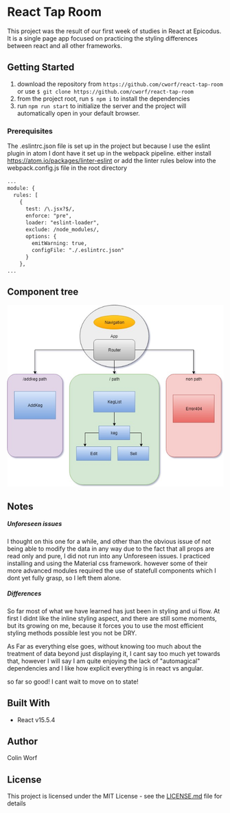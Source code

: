 # React Tap Room

This project was the result of our first week of studies in React at Epicodus. It is a single page app focused on practicing the styling differences between react and all other frameworks.
## Getting Started

1. download the repository from ```https://github.com/cworf/react-tap-room``` or use ```$ git clone https://github.com/cworf/react-tap-room```
2. from the project root, run ```$ npm i``` to install the dependencies
3. run ```npm run start``` to initialize the server and the project will automatically open in your default browser.


### Prerequisites

The .eslintrc.json file is set up in the project but because I use the eslint plugin in atom I dont have it set up in the webpack pipeline. either install https://atom.io/packages/linter-eslint or add the linter rules below into the webpack.config.js file in the root directory

```
...
module: {
  rules: [
    {
      test: /\.jsx?$/,
      enforce: "pre",
      loader: "eslint-loader",
      exclude: /node_modules/,
      options: {
        emitWarning: true,
        configFile: "./.eslintrc.json"
      }
    },
...
```

## Component tree

![Alt text](src/assets/images/tapRoom.jpg?raw=true "Flow Chart")

## Notes

##### Unforeseen issues

I thought on this one for a while, and other than the obvious issue of not being able to modify the data in any way due to the fact that all props are read only and pure, I did not run into any Unforeseen issues. I practiced installing and using the Material css framework. however some of their more advanced modules required the use of statefull components which I dont yet fully grasp, so I left them alone.

##### Differences

So far most of what we have learned has just been in styling and ui flow. At first I didnt like the inline styling aspect, and there are still some moments, but its growing on me, because it forces you to use the most efficient styling methods possible lest you not be DRY.

As Far as everything else goes, without knowing too much about the treatment of data beyond just displaying it, I cant say too much yet towards that, however I will say I am quite enjoying the lack of "automagical" dependencies and I like how explicit everything is in react vs angular.

so far so good! I cant wait to move on to state!

## Built With

* React v15.5.4

## Author

Colin Worf

## License

This project is licensed under the MIT License - see the [LICENSE.md](LICENSE.md) file for details
